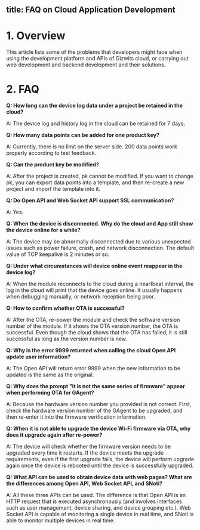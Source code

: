 title: FAQ on Cloud Application Development
---
# 1. Overview

This article lists some of the problems that developers might face when using the development platform and APIs of Gizwits cloud, or carrying out web development and backend development and their solutions.

# 2. FAQ

__Q: How long can the device log data under a project be retained in the cloud?__

A: The device log and history log in the cloud can be retained for 7 days.

__Q: How many data points can be added for one product key?__

A: Currently, there is no limit on the server side. 200 data points work properly according to test feedback.

__Q: Can the product key be modified?__

A: After the project is created, pk cannot be modified. If you want to change pk, you can export data points into a template, and then re-create a new project and import the template into it.

__Q: Do Open API and Web Socket API support SSL communication?__

A: Yes.

__Q: When the device is disconnected. Why do the cloud and App still show the device online for a while?__

A: The device may be abnormally disconnected due to various unexpected issues such as power failure, crash, and network disconnection. The default value of TCP keepalive is 2 minutes or so. 

__Q: Under what circumstances will device online event reappear in the device log?__

A: When the module reconnects to the cloud during a heartbeat interval, the log in the cloud will print that the device goes online. It usually happens when debugging manually, or network reception being poor.

__Q: How to confirm whether OTA is successful?__

A: After the OTA, re-power the module and check the software version number of the module. If it shows the OTA version number, the OTA is successful. Even though the cloud shows that the OTA has failed, it is still successful as long as the version number is new.

__Q: Why is the error 9999 returned when calling the cloud Open API update user information?__

A: The Open API will return error 9999 when the new information to be updated is the same as the original.

__Q: Why does the prompt "it is not the same series of firmware" appear when performing OTA for GAgent?__

A: Because the hardware version number you provided is not correct. First, check the hardware version number of the GAgent to be upgraded, and then re-enter it into the firmware verification information.

__Q: When it is not able to upgrade the device Wi-Fi firmware via OTA, why does it upgrade again after re-power?__

A: The device will check whether the firmware version needs to be upgraded every time it restarts. If the device meets the upgrade requirements, even if the first upgrade fails, the device will perform upgrade again once the device is rebooted until the device is successfully upgraded.

__Q: What API can be used to obtain device data with web pages?  What are the differences among Open API, Web Socket API, and SNoti?__

A: All these three APIs can be used. The difference is that Open API is an HTTP request that is executed asynchronously (and involves interfaces such as user management, device sharing, and device grouping etc.). Web Socket API is capable of monitoring a single device in real time, and SNoti is able to monitor multiple devices in real time.
